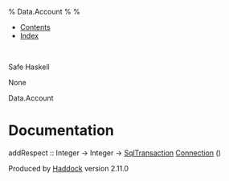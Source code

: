 % Data.Account
% 
% 

-   [Contents](index.html)
-   [Index](doc-index.html)

 

Safe Haskell

None

Data.Account

Documentation
=============

addRespect :: Integer -\> Integer -\>
[SqlTransaction](Data-SqlTransaction.html#t:SqlTransaction)
[Connection](Data-SqlTransaction.html#t:Connection) ()

Produced by [Haddock](http://www.haskell.org/haddock/) version 2.11.0
